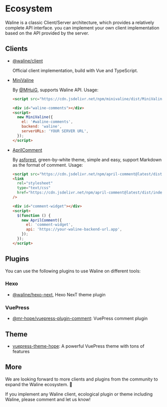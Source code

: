 # Ecosystem

Waline is a classic Client/Server architecture, which provides a relatively complete API interface. you can implement your own client implementation based on the API provided by the server.

## Clients

- [@waline/client](https://npmjs.com/@waline/client)

  Official client implementation, build with Vue and TypeScript.

- [MiniValine](https://github.com/MiniValine/MiniValine)

  By [@MHuiG](https://github.com/MHuiG), supports Waline API. Usage:

  ```html
  <script src="https://cdn.jsdelivr.net/npm/minivaline/dist/MiniValine.min.js"></script>

  <div id="waline-comments"></div>
  <script>
    new MiniValine({
      el: '#waline-comments',
      backend: 'waline',
      serverURLs: 'YOUR SERVER URL',
    });
  </script>
  ```

- [AprilComment](https://github.com/asforest/AprilComment)

  By [asforest](https://github.com/asforest/AprilComment), green-by-white theme, simple and easy, support Markdown as the format of comment. Usage:

  ```html
  <script src="https://cdn.jsdelivr.net/npm/april-comment@latest/dist/index.js"></script>
  <link
    rel="stylesheet"
    type="text/css"
    href="https://cdn.jsdelivr.net/npm/april-comment@latest/dist/index.css"
  />

  <div id="comment-widget"></div>
  <script>
    $(function () {
      new AprilComment({
        el: 'comment-widget',
        api: 'https://your-waline-backend-url.app',
      });
    });
  </script>
  ```

## Plugins

You can use the following plugins to use Waline on different tools:

### Hexo

- [@waline/hexo-next](https://npmjs.com/@waline/hexo-next), Hexo NexT theme plugin

### VuePress

- [@mr-hope/vuepress-plugin-comment](https://vuepress-theme-hope.github.io/comment/zh/): VuePress comment plugin

## Theme

- [vuepress-theme-hope](https://vuepress-theme-hope.github.io/zh/): A powerful VuePress theme with tons of features

## More

We are looking forward to more clients and plugins from the community to expand the Waline ecosystem. :tada:

If you implement any Waline client, ecological plugin or theme including Waline, please comment and let us know!
